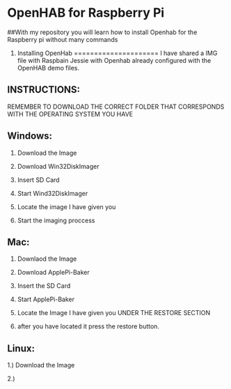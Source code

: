 OpenHAB for Raspberry Pi
=========================
##With my repository you will learn how to install Openhab for the Raspberry pi without many commands

1. Installing OpenHab
=====================
I have shared a IMG file with Raspbain Jessie with Openhab already configured with the OpenHAB demo files.

INSTRUCTIONS:
--------------

REMEMBER TO DOWNLOAD THE CORRECT FOLDER THAT CORRESPONDS WITH THE OPERATING SYSTEM YOU HAVE

Windows:
---------

1. Download the Image

2. Download Win32DiskImager

3. Insert SD Card

4. Start Wind32DiskImager

5. Locate the image I have given you

6. Start the imaging proccess

Mac:
----

1. Downlaod the Image

2. Download ApplePi-Baker

3. Insert the SD Card

4. Start ApplePi-Baker

5. Locate the Image I have given you UNDER THE RESTORE SECTION

6. after you have located it press the restore button.

Linux:
------

1.) Download the Image

2.) 
